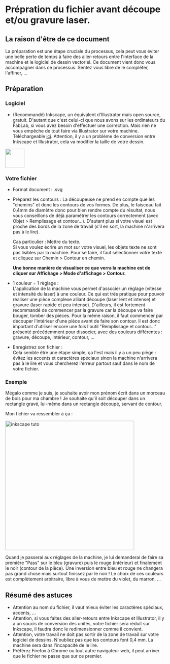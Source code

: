 # Prépration du fichier avant découpe et/ou gravure laser.

## La raison d'être de ce document

La préparation est une étape cruciale du processus, cela peut vous éviter une belle perte de temps à faire des aller-retours entre l'interface de la machine et le logiciel de dessin vectoriel. Ce document vient donc vous accompagner dans ce processus. Sentez vous libre de le compléter, l'affiner, ...

## Préparation

### Logiciel

- (Recommandé) Inkscape, un équivalent d'Illustrator mais open source, gratuit. D'autant que c'est celui-ci que nous avons sur les ordinateurs du FabLab, si vous avez besoin d'effectuer une correction. Mais rien ne vous empêche de tout faire via Illustrator sur votre machine. Téléchargeable [ici](https://inkscape.org/fr/). Attention, il y a un problème de conversion entre Inkscape et Illustrator, cela va modifier la taille de votre dessin.  

<img src="https://upload.wikimedia.org/wikipedia/commons/thumb/0/0d/Inkscape_Logo.svg/1024px-Inkscape_Logo.svg.png" width="60">

### Votre fichier

- Format document : .svg

- Préparez les contours : 
La découpeuse ne prend en compte que les "chemins" et donc les contours de vos formes. De plus, le faisceau fait 0,4mm de diamètre donc pour bien rendre compte du résultat, nous vous conseillons de déjà paramétrer les contours correctement (avec Objet > Remplissage et contour...). D'autant plus si votre visuel est proche des bords de la zone de travail (s'il en sort, la machine n'arrivera pas à le lire).

  Cas particulier : Mettre du texte.  
Si vous voulez écrire un mot sur votre visuel, les objets texte ne sont pas lisibles par la machine. Pour se faire, il faut sélectionner votre texte et cliquez sur Chemin > Contour en chemin.

  **Une bonne manière de visualiser ce que verra la machine est de cliquer sur Affichage > Mode d'affichage > Contour.**

- 1 couleur = 1 règlage :   
L'application de la machine vous permet d'associer un réglage (vitesse et intensité du laser) à une couleur. Ce qui est très pratique pour pouvoir réaliser une pièce complexe alliant découpe (laser lent et intense) et gravure (laser rapide et peu intense). D'ailleurs, il est fortement recommandé de commencer par la gravure car la découpe va faire bouger, tomber des pièces. Pour la même raison, il faut commencer par découper l'intérieur d'une pièce avant de faire son contour. Il est donc important d'utiliser encore une fois l'outil "Remplissage et contour..." présenté précédemment pour dissocier, avec des couleurs différentes : gravure, découpe, intérieur, contour, ...
 
- Enregistrez son fichier :  
Cela semble être une étape simple, ça l'est mais il y a un peu piège : évitez les accents et caractères spéciaux sinon la machine n'arrivera pas à le lire et vous chercherez l'erreur partout sauf dans le nom de votre fichier.  

### Exemple

Mégalo comme je suis, je souhaite avoir mon prénom écrit dans un morceau de bois pour ma chambre ! Je souhaite qu'il soit découper dans un rectangle gravé, lui-même dans un rectangle découpé, servant de contour.

Mon fichier va ressembler à ça :

<img width="406" alt="inkscape tuto" src="https://user-images.githubusercontent.com/7775797/29928349-0a738878-8e69-11e7-85aa-5a4bbd788667.png">

Quand je passerai aux réglages de la machine, je lui demanderai de faire sa première "Pass" sur le bleu (gravure) puis le rouge (intérieur) et finalement le noir (contour de la pièce). Une inversion entre bleu et rouge ne changera pas grand chose mais surtout finissez par le noir ! Le choix de ces couleurs est complètement arbitraire, libre à vous de mettre du violet, du marron, ...


## Résumé des astuces

- Attention au nom du fichier, il vaut mieux éviter les caractères spéciaux, accents, ...
- Attention, si vous faites des aller-retours entre Inkscape et Illustrator, il y a un soucis de conversion des unités, votre fichier sera réduit sur Inkscape, il faudra donc le redimensionner comme il convient.
- Attention, votre travail ne doit pas sortir de la zone de travail sur votre logiciel de dessins. N'oubliez pas que les contours font 0,4 mm. La machine sera dans l'incapacité de le lire.
- Préférez Firefox à Chrome ou tout autre navigateur web, il peut arriver que le fichier ne passe que sur ce premier.
